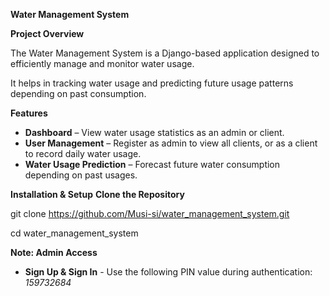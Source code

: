**Water Management System**

**Project Overview**

The Water Management System is a Django-based application designed to efficiently manage and monitor water usage.

It helps in tracking water usage and predicting future usage patterns depending on past consumption.

**Features**
- **Dashboard** – View water usage statistics as an admin or client.
- **User Management** – Register as admin to view all clients, or as a client to record daily water usage.
- **Water Usage Prediction** – Forecast future water consumption depending on past usages.

**Installation & Setup**
**Clone the Repository**

git clone https://github.com/Musi-si/water_management_system.git

cd water_management_system

**Note: Admin Access**
- **Sign Up & Sign In** - Use the following PIN value during authentication: _159732684_
